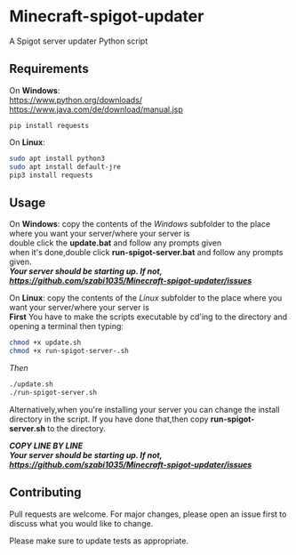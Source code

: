 # Minecraft-spigot-updater
 
 A Spigot server updater Python script
 
## Requirements

On **Windows**:  
	https://www.python.org/downloads/  
	https://www.java.com/de/download/manual.jsp

```shell
pip install requests
```
On **Linux**:
```bash
sudo apt install python3
sudo apt install default-jre
pip3 install requests
```
## Usage
On **Windows**:
copy the contents of the *Windows* subfolder to the place where you want your server/where your server is  
double click the **update.bat** and follow any prompts given  
when it's done,double click **run-spigot-server.bat** and follow any prompts given.  
***Your server should be starting up. If not, https://github.com/szabi1035/Minecraft-spigot-updater/issues***  

On **Linux**:
copy the contents of the *Linux* subfolder to the place where you want your server/where your server is  
**First** You have to make the scripts executable by cd'ing to the directory and opening a terminal then typing:
```bash
chmod +x update.sh
chmod +x run-spigot-server-.sh
```
*Then*
```bash
./update.sh
./run-spigot-server.sh
```
Alternatively,when you're installing your server you can change the install directory in the script. If you have done that,then copy **run-spigot-server.sh** to the directory.  
  
***COPY LINE BY LINE***  
***Your server should be starting up. If not, https://github.com/szabi1035/Minecraft-spigot-updater/issues***


## Contributing
Pull requests are welcome. For major changes, please open an issue first to discuss what you would like to change.

Please make sure to update tests as appropriate.
